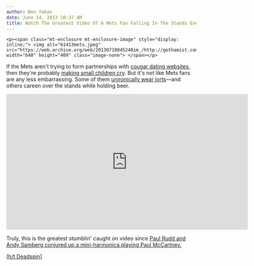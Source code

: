 ```yaml
---
author: Ben Yakas
date: June 14, 2013 10:37 AM
title: Watch The Greatest Video Of A Mets Fan Falling In The Stands Ever
---
```



	
	
	
	<p><span class="mt-enclosure mt-enclosure-image" style="display: inline;"> <img alt="61413mets.jpeg" src="https://web.archive.org/web/20130719045240im_/http://gothamist.com/attachments/byakas/61413mets.jpeg" width="640" height="409" class="image-none"> </span></p>

<p>If the Mets aren&apos;t trying to form partnerships with <a href="https://web.archive.org/web/20130719045240/http://gothamist.com/2013/06/13/mets_tried_to_woo_cougar_demographi.php">cougar dating websites</a>, then they&apos;re probably <a href="https://web.archive.org/web/20130719045240/http://gothamist.com/2013/05/30/video_4-year-old_sums_up_the_eterna.php">making small children cry</a>. But it&apos;s not like Mets fans are any less embarrassing. Some of them <a href="https://web.archive.org/web/20130719045240/http://gothamist.com/2012/06/03/shocking_jorts-loving_no-hitter_par.php">unironically wear jorts</a>&#x2014;and others careen over the stands while holding beer.</p>

<p><iframe width="640" height="360" src="https://web.archive.org/web/20130719045240if_/http://www.youtube.com/embed/04t2LNfVEFE" frameborder="0" allowfullscreen></iframe></p>

<p>Truly, this is the greatest stumblin&apos; caught on video since <a href="https://web.archive.org/web/20130719045240/http://www.youtube.com/watch?v=ZrMf8MRQ0dc">Paul Rudd and Andy Samberg conjured up a mini-harmonica playing Paul McCartney.</a></p>

<p>[<a href="https://web.archive.org/web/20130719045240/http://deadspin.com/beer-wielding-mets-fan-tumbles-over-seats-513220993">h/t Deadspin</a>]</p>
	
	
	
	
	
